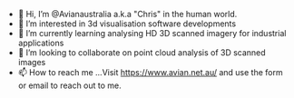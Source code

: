 - 👋 Hi, I’m @Avianaustralia a.k.a "Chris" in the human world.
- 👀 I’m interested in 3d visualisation software developments 
- 🌱 I’m currently learning analysing HD 3D scanned imagery for industrial applications
- 💞️ I’m looking to collaborate on point cloud analysis of 3D scanned images
- 📫 How to reach me ...Visit https://www.avian.net.au/ and use the form or email to reach out to me.

<!---
Avianaustralia/Avianaustralia is a ✨ special ✨ repository because its `README.md` (this file) appears on your GitHub profile.
You can click the Preview link to take a look at your changes.
--->
